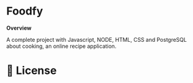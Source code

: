 # Foodfy

**Overview**
<p>A complete project with Javascript, NODE, HTML, CSS and PostgreSQL about cooking, an online recipe application.</p>


# :closed_book: License
